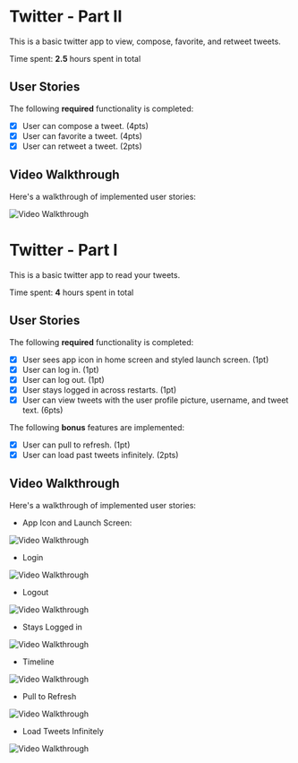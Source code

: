 # Twitter - Part II

This is a basic twitter app to view, compose, favorite, and retweet tweets.

Time spent: **2.5** hours spent in total

## User Stories

The following **required** functionality is completed:

- [x] User can compose a tweet. (4pts)
- [x] User can favorite a tweet. (4pts)
- [x] User can retweet a tweet. (2pts)

## Video Walkthrough

Here's a walkthrough of implemented user stories:

<img src='http://g.recordit.co/7DcEY7JtLA.gif' title='Video Walkthrough' width='' alt='Video Walkthrough' />

# Twitter - Part I

This is a basic twitter app to read your tweets.

Time spent: **4** hours spent in total

## User Stories

The following **required** functionality is completed:

- [x] User sees app icon in home screen and styled launch screen. (1pt)
- [x] User can log in. (1pt)
- [x] User can log out. (1pt)
- [x] User stays logged in across restarts. (1pt)
- [x] User can view tweets with the user profile picture, username, and tweet text. (6pts)

The following **bonus** features are implemented:

- [x] User can pull to refresh. (1pt)
- [x] User can load past tweets infinitely. (2pts)

## Video Walkthrough

Here's a walkthrough of implemented user stories:

- App Icon and Launch Screen:

<img src='http://g.recordit.co/D9ifVJoS29.gif' title='Video Walkthrough' width='' alt='Video Walkthrough' />

- Login

<img src='http://g.recordit.co/8gKyMlvFPK.gif' title='Video Walkthrough' width='' alt='Video Walkthrough' />

- Logout

<img src='http://g.recordit.co/NTTIZ7eKO1.gif' title='Video Walkthrough' width='' alt='Video Walkthrough' />

- Stays Logged in

<img src='http://g.recordit.co/B0Lb9AhHCH.gif' title='Video Walkthrough' width='' alt='Video Walkthrough' />

- Timeline

<img src='http://g.recordit.co/xM7G8CFuMb.gif' title='Video Walkthrough' width='' alt='Video Walkthrough' />

- Pull to Refresh

<img src='http://g.recordit.co/ZAKdJyHBOo.gif' title='Video Walkthrough' width='' alt='Video Walkthrough' />

- Load Tweets Infinitely

<img src='http://g.recordit.co/2vslfeExu6.gif' title='Video Walkthrough' width='' alt='Video Walkthrough' />






